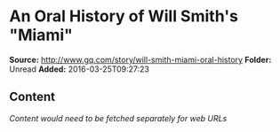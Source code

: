 # An Oral History of Will Smith's "Miami"

**Source:** http://www.gq.com/story/will-smith-miami-oral-history
**Folder:** Unread
**Added:** 2016-03-25T09:27:23




## Content
*Content would need to be fetched separately for web URLs*

